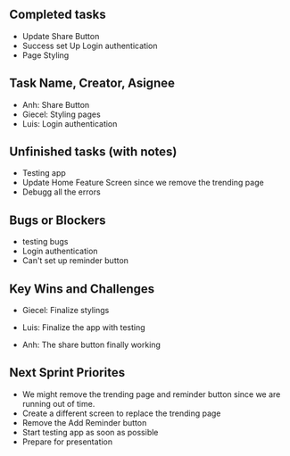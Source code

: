 ## Completed tasks 
- Update Share Button
- Success set Up Login authentication
- Page Styling


## Task Name, Creator, Asignee
- Anh: Share Button
- Giecel: Styling pages
- Luis: Login authentication

## Unfinished tasks (with notes)
- Testing app
- Update Home Feature Screen since we remove the trending page
- Debugg all the errors
    

## Bugs or Blockers
- testing bugs
- Login authentication
- Can't set up reminder button 

## Key Wins and Challenges
- Giecel: Finalize stylings

- Luis: Finalize the app with testing

- Anh: The share button finally working


## Next Sprint Priorites
- We might remove the trending page and reminder button since we are running 
out of time.
- Create a different screen to replace the trending page
- Remove the Add Reminder button
- Start testing app as soon as possible
- Prepare for presentation

